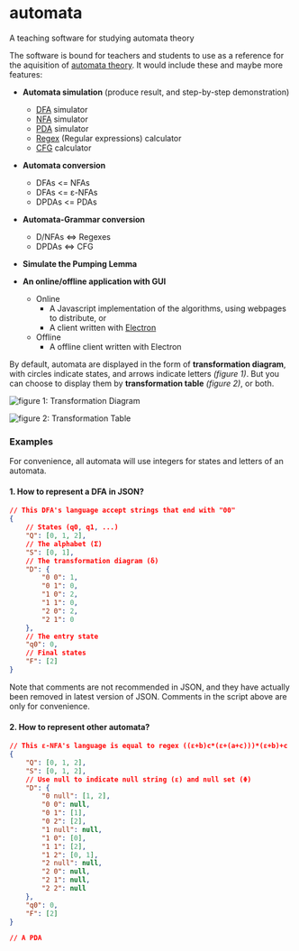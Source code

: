 # automata
A teaching software for studying automata theory

The software is bound for teachers and students to use as a reference for the aquisition of [automata theory](https://en.wikipedia.org/wiki/Automata_theory). It would include these and maybe more features:

* **Automata simulation** (produce result, and step-by-step demonstration)
  * [DFA](https://en.wikipedia.org/wiki/Deterministic_finite_automaton) simulator
  * [NFA](https://en.wikipedia.org/wiki/Nondeterministic_finite_automaton) simulator
  * [PDA](https://en.wikipedia.org/wiki/Pushdown_automaton) simulator
  * [Regex](https://en.wikipedia.org/wiki/Regular_expression) (Regular expressions) calculator
  * [CFG](https://en.wikipedia.org/wiki/Context-free_grammar) calculator


* **Automata conversion**
  * DFAs <= NFAs
  * DFAs <= ε-NFAs
  * DPDAs <= PDAs
* **Automata-Grammar conversion**
  * D/NFAs <=> Regexes
  * DPDAs <=> CFG
* **Simulate the Pumping Lemma**
* **An online/offline application with GUI**
  * Online
    * A Javascript implementation of the algorithms, using webpages to distribute, or
    * A client written with [Electron](https://electronjs.org/)
  * Offline
    * A offline client written with Electron

By default, automata are displayed in the form of **transformation diagram**, with circles indicate states, and arrows indicate letters *(figure 1)*. But you can choose to display them by **transformation table** *(figure 2)*, or both.

![figure 1: Transformation Diagram]()

![figure 2: Transformation Table]()



### Examples

For convenience, all automata will use integers for states and letters of an automata.

#### 1. How to represent a DFA in JSON?

```JSON
// This DFA's language accept strings that end with "00"
{
    // States (q0, q1, ...)
    "Q": [0, 1, 2],
    // The alphabet (Σ)
    "S": [0, 1],
    // The transformation diagram (δ)
    "D": {
        "0 0": 1,
        "0 1": 0,
        "1 0": 2,
        "1 1": 0,
        "2 0": 2,
        "2 1": 0
    },
    // The entry state
    "q0": 0,
    // Final states
    "F": [2]
}
```

Note that comments are not recommended in JSON, and they have actually been removed in latest version of JSON. Comments in the script above are only for convenience.

#### 2. How to represent other automata?

```JSON
// This ε-NFA's language is equal to regex ((ε+b)c*(ε+(a+c)))*(ε+b)+c
{
    "Q": [0, 1, 2],
    "S": [0, 1, 2],
    // Use null to indicate null string (ε) and null set (Φ)
    "D": {
        "0 null": [1, 2],
        "0 0": null,
        "0 1": [1],
        "0 2": [2],
        "1 null": null,
        "1 0": [0],
        "1 1": [2],
        "1 2": [0, 1],
        "2 null": null,
        "2 0": null,
        "2 1": null,
        "2 2": null
    },
    "q0": 0,
    "F": [2]
}
```

```JSON
// A PDA
```

